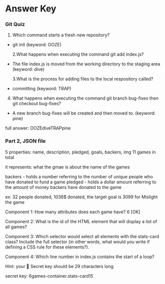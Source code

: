 # Answer Key

### Git Quiz

1. Which command starts a fresh new repository?

- git init (keyword: OOZE)

  2.What happens when executing the command git add index.js?

- The file index.js is moved from the working directory to the staging area (keyword: dive)

  3.What is the process for adding files to the local respository called?

- committing (keyword: TRAP)

4. What happens when executing the command git branch bug-fixes then git checkout bug-fixes?

- A new branch bug-fixes will be created and then moved to. (keyword: pine)

full answer: OOZEdiveTRAPpine

### Part 2, JSON file

5 properties: name, description, pledged, goals, backers, img
11 games in total

it represents:
what the gmae is about
the name of the games

backers - holds a number referring to the number of unique people who have donated to fund a game
pledged - holds a dollar amount referring to the amount of money backers have donated to the game

ex:
32 people donated, 1036$ donated, the target goal is 3099 for Mislight the game

Component 1: How many attributes does each game have?
6 [OK]

Component 2: What is the id of the HTML element that will display a list of all games?

Component 3: Which selector would select all elements with the stats-card class? Include the full selector (in other words, what would you write if defining a CSS rule for these elements?).

Component 4: Which line number in index.js contains the start of a loop?

Hint: your 🔑 Secret key should be 29 characters long

secret key: 6games-container.stats-card15
